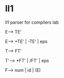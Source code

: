 # ll1
ll1 parser for compilers lab

E--> TE'

E--> +TE' | -TE' | eps

T--> FT'

T'--> *FT' |  /FT' | eps

F--> num | id | (E)

